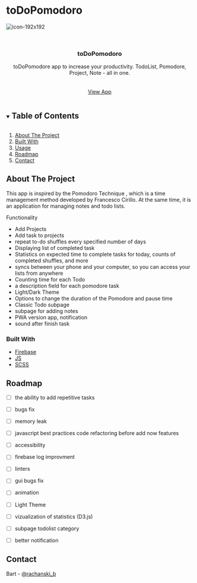 # toDoPomodoro






<!-- PROJECT LOGO -->

![icon-192x192](https://user-images.githubusercontent.com/25589535/150767524-5aaf5bc7-14fa-4af1-9975-0e61698e22e6.png)

<br />
<p align="center">
  </a>

  <h3 align="center">toDoPomodoro</h3>

  <p align="center">
toDoPomodore app to increase your productivity. TodoList, Pomodore, Project, Note - all in one.
    <br />
    <!-- <a href="https://bartlomiejra.github.io/toDoPomodoro/"><strong>Explore the docs »</strong></a> -->
    <br />
    <br />
    <a href="https://todopomodoro-7384d.web.app/">View App</a>
  
  </p>
</p>



<!-- TABLE OF CONTENTS -->
<details open="open">
  <summary><h2 style="display: inline-block">Table of Contents</h2></summary>
  <ol>
    <li>
      <a href="#about-the-project">About The Project</a></li>
        <li><a href="#built-with">Built With</a></li>
    <li><a href="#usage">Usage</a></li>
    <li><a href="#roadmap">Roadmap</a></li>
    <li><a href="#contact">Contact</a></li>
  </ol>
</details>



<!-- ABOUT THE PROJECT -->
## About The Project
This app is inspired by the Pomodoro Technique , which is a time management method developed by Francesco Cirillo. At the same time, it is an application for managing notes and todo lists.

Functionality 
- Add Projects
- Add task to projects
- repeat to-do shuffles every specified number of days 
- Displaying list of completed task
 - Statistics on expected time to complete tasks for today, counts of completed shuffles, and more
- syncs between your phone and your computer, so you can access your lists from anywhere
- Counting time for each Todo
- a description field for each pomodore task
- Light/Dark Theme
- Options to change the duration of the Pomodore and pause time 
- Classic Todo subpage
-  subpage for adding notes
-  PWA version app, notification
-  sound after finish task








### Built With
* [Firebase](https://firebase.google.com/)
* [JS](https://www.javascript.com/)
* [SCSS](https://sass-lang.com/)





<!-- ROADMAP -->
## Roadmap

 
- [ ]  the ability to add repetitive tasks
- [ ]  bugs fix 
- [ ]  memory leak
- [ ]  javascript best practices code refactoring before add now features
- [ ]  accessibility
- [ ]  firebase log improvment
- [ ]  linters 
- [ ]  gui bugs fix 
- [ ]  animation
- [ ]  Light Theme 
- [ ]  vizualization of statistics (D3.js)
- [ ]  subpage todolist category
- [ ]  better notification




## Contact

Bart - [@rachanski_b](https://twitter.com/rachanski_b) 

